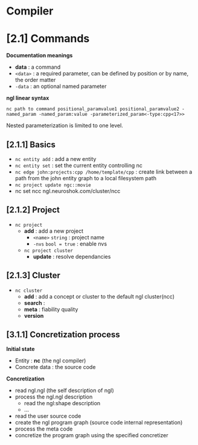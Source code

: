 # Compiler

# [2.1] Commands

**Documentation meanings**

- **data** : a command
- `<data>` : a required parameter, can be defined by position or by name, the order matter
- `-data` : an optional named parameter

**ngl linear syntax**

`nc path to command positional_paramvalue1 positional_paramvalue2 -named_param -named_param:value -parameterized_param<-type:cpp<17>> `

Nested parameterization is limited to one level.

## [2.1.1] Basics

- `nc entity add` : add a new entity
- `nc entity set` : set the current entity controlling nc
- `nc edge john:projects:cpp /home/template/cpp` : create link between a path from the john entity graph to a local filesystem path
- `nc project update ngc::movie`
- nc set ncc ngl.neuroshok.com/cluster/ncc

## [2.1.2] Project

- `nc project `
    - **add** : add a new project
        - `<name>` `string` : project name
        - `-nvs` `bool = true` : enable nvs
    - `nc project cluster `
        - **update** : resolve dependancies

## [2.1.3] Cluster

- `nc cluster `
    - **add** : add a concept or cluster to the default ngl cluster(ncc)
    - **search** : 
    - **meta** : fiability quality 
    - **version**
    

## [3.1.1] Concretization process

**Initial state**
- Entity : **nc** (the ngl compiler)
- Concrete data : the source code

**Concretization**
- read ngl.ngl (the self description of ngl)
- process the ngl.ngl description
    -  read the ngl:shape description
    - ...
- read the user source code
- create the ngl program graph (source code internal representation)
- process the meta code
- concretize the program graph using the specified concretizer